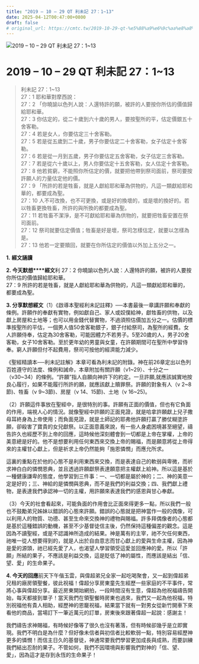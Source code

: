 ```yaml
---
title: "2019 – 10 – 29 QT 利未記 27：1~13"
date: 2025-04-12T00:47:00+0800
draft: false
# original_url: https://cmtc.tw/2019-10-29-qt-%e5%88%a9%e6%9c%aa%e8%a8%98-27%ef%bc%9a113
---
```


![2019 – 10 – 29 QT 利未記 27：1\~13](/images/qt.jpg   "2019 – 10 – 29 QT 利未記 27：1\~13")

# 2019 – 10 – 29 QT 利未記 27：1\~13

> 利未記 27：1\~13  
> 27：1 耶和華對摩西說：  
> 27：2 「你曉諭以色列人說：人還特許的願，被許的人要按你所估的價值歸給耶和華。  
> 27：3 你估定的，從二十歲到六十歲的男人，要按聖所的平，估定價銀五十舍客勒。  
> 27：4 若是女人，你要估定三十舍客勒。  
> 27：5 若是從五歲到二十歲，男子你要估定二十舍客勒，女子估定十舍客勒。  
> 27：6 若是從一月到五歲，男子你要估定五舍客勒，女子估定三舍客勒。  
> 27：7 若是從六十歲以上，男人你要估定十五舍客勒，女人估定十舍客勒。  
> 27：8 他若貧窮，不能照你所估定的價，就要把他帶到祭司面前，祭司要按許願人的力量估定他的價。  
> 27：9 「所許的若是牲畜，就是人獻給耶和華為供物的，凡這一類獻給耶和華的，都要成為聖。  
> 27：10 人不可改換，也不可更換，或是好的換壞的，或是壞的換好的。若以牲畜更換牲畜，所許的與所換的都要成為聖。  
> 27：11 若牲畜不潔淨，是不可獻給耶和華為供物的，就要把牲畜安置在祭司面前。  
> 27：12 祭司就要估定價值；牲畜是好是壞，祭司怎樣估定，就要以怎樣為是。  
> 27：13 他若一定要贖回，就要在你所估定的價值以外加上五分之一。

**1.** **經文誦讀**

**2. 今天默想****經文**利 27：2 你曉諭以色列人說：人還特許的願，被許的人要按你所估的價值歸給耶和華。  
27：9 所許的若是牲畜，就是人獻給耶和華為供物的，凡這一類獻給耶和華的，都要成為聖。

**3. 分享默想經文**（1）《啟導本聖經利未記註釋》──本書最後一章講許願和奉獻的條例。許願作的奉獻有實物，例如獻自己、家人或奴僕給神，獻牲畜的供物，以及獻上房屋和土地等；也可以用金錢代替實物，不過須照估價加五分之一。估價的標準按聖所的平估，一個男人值50舍客勒銀子，銀子付給祭司，為聖所的經費。女人許願侍奉，估定為30舍客勒，可能因體力不若男子。5至20歲的人，男子20舍客勒，女子10舍客勒。至於更年幼的男童與女童，在許願期間可在聖所中學習侍奉。窮人許願但付不起費用，祭司可按他的經濟能力減少。

《聖經精讀本──利未記註解》本章可看為利未記的附錄。神在前26章定出以色列百姓遵守的法度、條例和誡命，本章附加有關許願（v1\~29）、十分之一（v30\~34）的條例。“許願”指人自願向神許下的約定。一旦許願,就應該誠實地按良心履行，如果不能履行所許的願，就應該獻上贖罪祭。許願的對象有人（v 2\~8節)、牲畜（v 9\~3節)、房屋（v 14、15節)、土地（v 16\~25)。

（2）許願這件事放在聖經中，是很特別的事。許願有正面的價值，但也有它負面的作用，端視人心的情況。就像聖經中許願的正面見證，就是哈拿許願獻上兒子撒母耳終身為上帝使用；而負面見證，就是土師記的耶弗他許願打贏了勝仗糊塗許願，卻殺害了寶貴的女兒獻祭。以正面意義來說，有一些人身處困境甚至絕望，禱告許久也經歷不到上帝的回應，這時候他深刻體會到一切都是上帝在掌權，上帝的美意總是好的。他不是想要利用任何東西來交換上帝的賜福，而是願意將從上帝得來的主權甘心獻上，但是祈求上帝仍然能夠「施恩憐憫」而應允所求。

這裏的重點在於他的心態不是利用東西來交換，而是表達自己的軟弱與卑微，而祈求神白白的憐憫恩典，並且透過許願獻祭表達願意把主權獻上給神。所以這是基於一種健康謙卑的態度，他學習到三件事：一、一切都是屬於神的；二、神的美意一定是好的；三、神給的是憐憫與恩典，而不是我們的利益交換；四、我們獻上禮物，是表達我們承認神一切的主權，用許願來表達我們的感恩與甘心奉獻。

（3）今天的社會看起來，可能負面的作用會比正面來得更多一點，所以我們一般也不鼓勵弟兄姊妹以錯誤的心態來許願。錯誤的心態就是把神當作一般的偶像，可以利用人的物質、功德、甚至生命來交換神的禮物與賜福。許多拜偶像者的心態都是基於這種錯誤的動機，甚至不少基督徒信主後，仍然保持這種偏差的觀念。這是因為不讀聖經，或是不認識神所造成的結果。神是萬有的主宰，祂不欠任何東西，祂唯一從人想要得到的，就是人出於自由意志而甘心獻上的愛與生命主權，因為神是愛的源頭，祂已經先愛了人，也渴望人學習領受這愛並回應神的愛。所以「許願」所結的果子，不應該是利益交換，這是貶低了神的屬性，而應該是結出「信、望、愛」的生命果子。

**4. 今天的回應**前天下午偕玉雲，與偉超弟兄全家一起吃喝聚會，又一起到偉超弟兄租的廠房領聖餐，彼此祝福！偉超分享房東童先生經歷一些家庭的不平事件，常將心事與偉超分享。最近房東開始網拍，一段時間沒有生意，偉超為他祝福禱告開始，每天都接到單子！當天我們在領聖餐時房東也過來，我們又一起為他祝福，特別祝福他有貴人相助，經歷神的恩竉祝福，結果當下就有一對男女從新竹開車下來看他的商品，當場訂下一筆近萬元的訂單，房東後來跟著偉超一起說：感謝主！

我們禱告求神賜福，有時候好像等了很久也沒有著落，但有時候卻幾乎是立即實現。我們不明白是為什麼？但好像未信者與初信者比較軟弱一點，特別容易經歷神更多的憐憫！而信主日久的基督徒，神通常要我們學習更加成長與成熟，而要訓練我們結出忍耐的果子。不管如何，我們不因環境與影響我們對神的「信、望、愛」，因為這才是存到永恆的生命果子！